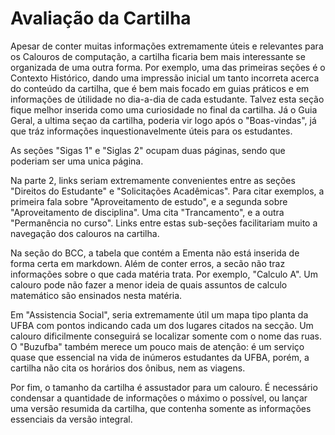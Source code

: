 # Avaliação da Cartilha
Apesar de conter muitas informações extremamente úteis e relevantes para os Calouros de computação, a cartilha ficaria bem mais interessante se organizada de uma outra forma. Por exemplo, uma das primeiras seções é o Contexto Histórico, dando uma impressão inicial um tanto incorreta acerca do conteúdo da cartilha, que é bem mais focado em guias práticos e em informações de útilidade no dia-a-dia de cada estudante. Talvez esta seção fique melhor inserida como uma curiosidade no final da cartilha. Já o Guia Geral, a ultima seçao da cartilha, poderia vir logo após o "Boas-vindas", já que tráz informações inquestionavelmente úteis para os estudantes.

As seções "Sigas 1" e "Siglas 2" ocupam duas páginas, sendo que poderiam ser uma unica página.

Na parte 2, links seriam extremamente convenientes entre as seções "Direitos do Estudante" e "Solicitações Acadêmicas". Para citar exemplos, a primeira fala sobre "Aproveitamento de estudo", e a segunda sobre "Aproveitamento de disciplina". Uma cita "Trancamento", e a outra "Permanência no curso". Links entre estas sub-seções facilitariam muito a navegação dos calouros na cartilha. 

Na seção do BCC, a tabela que contém a Ementa não está inserida de forma certa em markdown. Além de conter erros, a secão não traz informações sobre o que cada matéria trata. Por exemplo, "Calculo A". Um calouro pode não fazer a menor ideia de quais assuntos de calculo matemático são ensinados nesta matéria. 

Em "Assistencia Social", seria extremamente útil um mapa tipo planta da UFBA com pontos indicando cada um dos lugares citados na secção. Um calouro dificilmente conseguirá se localizar somente com o nome das ruas. O "Buzufba" também merece um pouco mais de atenção: é um serviço quase que essencial na vida de inúmeros estudantes da UFBA, porém, a cartilha não cita os horários dos ônibus, nem as viagens. 

Por fim, o tamanho da cartilha é assustador para um calouro. É necessário condensar a quantidade de informações o máximo o possível, ou lançar uma versão resumida da cartilha, que contenha somente as informações essenciais da versão integral.
